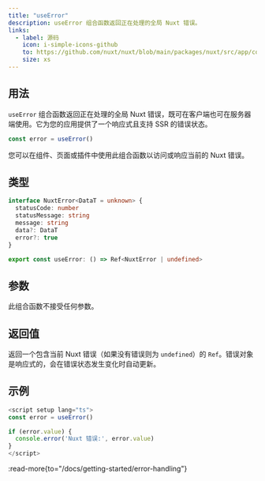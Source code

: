 ```yaml
---
title: "useError"
description: useError 组合函数返回正在处理的全局 Nuxt 错误。
links:
  - label: 源码
    icon: i-simple-icons-github
    to: https://github.com/nuxt/nuxt/blob/main/packages/nuxt/src/app/composables/error.ts
    size: xs
---
```


## 用法

`useError` 组合函数返回正在处理的全局 Nuxt 错误，既可在客户端也可在服务器端使用。它为您的应用提供了一个响应式且支持 SSR 的错误状态。

```ts
const error = useError()
```

您可以在组件、页面或插件中使用此组合函数以访问或响应当前的 Nuxt 错误。

## 类型

```ts
interface NuxtError<DataT = unknown> {
  statusCode: number
  statusMessage: string
  message: string
  data?: DataT
  error?: true
}

export const useError: () => Ref<NuxtError | undefined>
```

## 参数

此组合函数不接受任何参数。

## 返回值

返回一个包含当前 Nuxt 错误（如果没有错误则为 `undefined`）的 `Ref`。错误对象是响应式的，会在错误状态发生变化时自动更新。

## 示例

```ts
<script setup lang="ts">
const error = useError()

if (error.value) {
  console.error('Nuxt 错误:', error.value)
}
</script>
```

:read-more{to="/docs/getting-started/error-handling"}